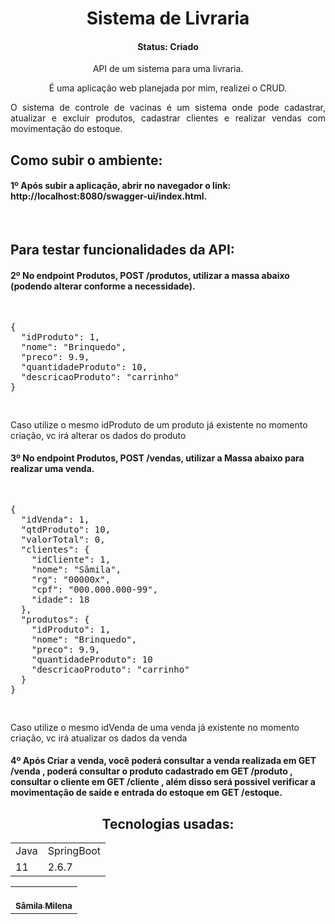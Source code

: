 
<h1 align="center">Sistema de Livraria</h1>

<h4 align="center">Status: Criado</h4>

<p align="center">API de um sistema para uma livraria.</p>

<div align="center">
É uma aplicação web planejada por mim, realizei o CRUD.

<p align="justify">O sistema de controle de vacinas é um sistema onde pode cadastrar, atualizar e excluir produtos, cadastrar clientes e realizar vendas com movimentação do estoque.</p>
</div>

<h2>Como subir o ambiente:</h2>
<h4>1º Após subir a aplicação, abrir no navegador o link: http://localhost:8080/swagger-ui/index.html.</h4>
<br>
<h2>Para testar funcionalidades da API:</h2>
<h4>2º No endpoint Produtos, POST /produtos, utilizar a massa abaixo (podendo alterar conforme a necessidade).</h4>
<pre>
<p>
{
  "idProduto": 1,
  "nome": "Brinquedo",
  "preco": 9.9,
  "quantidadeProduto": 10,
  "descricaoProduto": "carrinho"
}
</p>
</pre>
<p>Caso utilize o mesmo idProduto de um produto já existente no momento criação, vc irá alterar os dados do produto</p>
<h4>3º No endpoint Produtos, POST /vendas, utilizar a Massa abaixo para realizar uma venda.</h4>
<pre>
<p>
{
  "idVenda": 1,
  "qtdProduto": 10,
  "valorTotal": 0,
  "clientes": {
    "idCliente": 1,
    "nome": "Sâmila",
    "rg": "00000x",
    "cpf": "000.000.000-99",
    "idade": 18
  },
  "produtos": {
    "idProduto": 1,
    "nome": "Brinquedo",
    "preco": 9.9,
    "quantidadeProduto": 10
    "descricaoProduto": "carrinho"
  }
}
</p>
</pre>
<p>Caso utilize o mesmo idVenda de uma venda já existente no momento criação, vc irá atualizar os dados da venda</p>
<h4>4º Após Criar a venda, você poderá consultar a venda realizada em GET /venda , poderá consultar o produto cadastrado em GET /produto , consultar o cliente em GET /cliente , além disso será possivel verificar a movimentação de saíde e entrada do estoque em GET /estoque.</h4>

<div align="center">

## Tecnologias usadas:


<table>
  <tr>
    <td>Java</td>
    <td>SpringBoot</td>
  </tr>
  <tr>
    <td>11</td>
    <td>2.6.7</td>
  </tr>
</table>
 
<table>
  <tr>
    <td align="center"><a href="https://github.com/Samila23"><br/><sub><b>Sâmila Milena</b></sub></a><br /></td>
  </tr>
</table>

</div>
